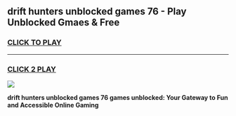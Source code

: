 
## drift hunters unblocked games 76 - Play Unblocked Gmaes & Free
<h3>
<a href="https://premium.freeplayer.one?title=drift_hunters_unblocked_games_76&ref=19F">CLICK TO PLAY</a></h3>
<hr>

<h3>
<a href="https://premium.freeplayer.one?title=drift_hunters_unblocked_games_76&ref=19F">CLICK 2 PLAY</a>
  
</h3>

<a href="https://premium.freeplayer.one?title=drift_hunters_unblocked_games_76&ref=19F/"><img src="https://clearcache.store/games.png"></a>


**drift hunters unblocked games 76 games unblocked: Your Gateway to Fun and Accessible Online Gaming**
